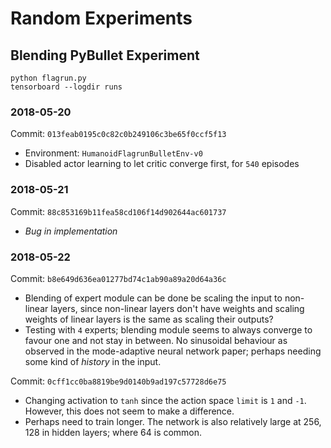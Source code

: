 # Random Experiments

## Blending PyBullet Experiment

```
python flagrun.py
tensorboard --logdir runs
```

### 2018-05-20
Commit: `013feab0195c0c82c0b249106c3be65f0ccf5f13`
* Environment: `HumanoidFlagrunBulletEnv-v0`
* Disabled actor learning to let critic converge first, for `540` episodes

### 2018-05-21
Commit: `88c853169b11fea58cd106f14d902644ac601737`
* *Bug in implementation*

### 2018-05-22
Commit: `b8e649d636ea01277bd74c1ab90a89a20d64a36c`
* Blending of expert module can be done be scaling the input to non-linear layers, since non-linear layers don't have weights and scaling weights of linear layers is the same as scaling their outputs?
* Testing with `4` experts; blending module seems to always converge to favour one and not stay in between. No sinusoidal behaviour as observed in the mode-adaptive neural network paper; perhaps needing some kind of *history* in the input. 

Commit: `0cff1cc0ba8819be9d0140b9ad197c57728d6e75`
* Changing activation to `tanh` since the action space `limit` is `1` and `-1`. However, this does not seem to make a difference.
* Perhaps need to train longer.  The network is also relatively large at 256, 128 in hidden layers; where 64 is common.
